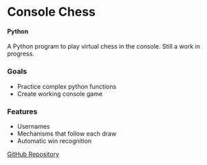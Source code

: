 # Console Chess
#### Python
A Python program to play virtual chess in the console.
Still a work in progress. 

### Goals
- Practice complex python functions
- Create working console game

### Features
- Usernames
- Mechanisms that follow each draw
- Automatic win recognition

<a href="https://github.com/programmingperry/consolechess/tree/main" target="_blank">GitHub Repository</a>
